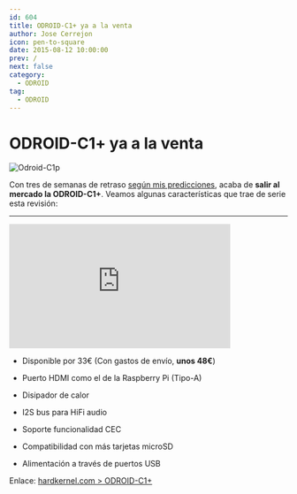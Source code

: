```yaml
---
id: 604
title: ODROID-C1+ ya a la venta
author: Jose Cerrejon
icon: pen-to-square
date: 2015-08-12 10:00:00
prev: /
next: false
category:
  - ODROID
tag:
  - ODROID
---
```


# ODROID-C1+ ya a la venta

![Odroid-C1p](/images/odroid-c1-plus.jpg)

Con tres de semanas de retraso [según mis predicciones](/post.php?id=594), acaba de **salir al mercado la ODROID-C1+**. Veamos algunas características que trae de serie esta revisión:

- - -
<iframe width="400" height="225" src="https://www.youtube.com/embed/LlxYBIVBRgk?rel=0&amp;showinfo=0" frameborder="0" allowfullscreen></iframe>

* Disponible por 33€ (Con gastos de envío, **unos 48€**)

* Puerto HDMI como el de la Raspberry Pi (Tipo-A)

* Disipador de calor

* I2S bus para HiFi audio

* Soporte funcionalidad CEC

* Compatibilidad con más tarjetas microSD

* Alimentación a través de puertos USB

Enlace: [hardkernel.com > ODROID-C1+](http://www.hardkernel.com/main/products/prdt_info.php?g_code=G143703355573)
